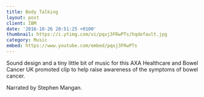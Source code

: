 ```yaml
---
title: Body Talking
layout: post
client: IBM
date: '2016-10-26 20:51:25 +0100'
thumbnail: https://i.ytimg.com/vi/pqxj3FRwPTs/hqdefault.jpg
category: Music
embed: https://www.youtube.com/embed/pqxj3FRwPTs
---
```


Sound design and a tiny little bit of music for this AXA Healthcare and Bowel Cancer UK promoted clip to help raise awareness of the symptoms of bowel cancer.

Narrated by Stephen Mangan.
